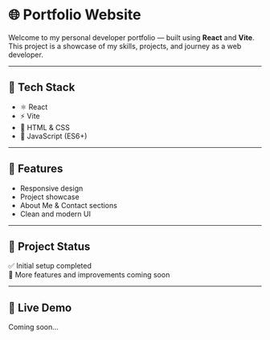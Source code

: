 # 🌐 Portfolio Website

Welcome to my personal developer portfolio — built using **React** and **Vite**. This project is a showcase of my skills, projects, and journey as a web developer.

---

## 🚀 Tech Stack

- ⚛️ React
- ⚡ Vite
- 🎨 HTML & CSS
- 🧠 JavaScript (ES6+)

---

## 📁 Features

- Responsive design
- Project showcase
- About Me & Contact sections
- Clean and modern UI

---

## 📌 Project Status

✅ Initial setup completed  
🚧 More features and improvements coming soon

---

## 🔗 Live Demo

Coming soon...

